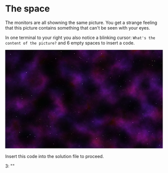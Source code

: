 # The space

The monitors are all showning the same picture.
You get a strange feeling that this picture contains something that can't be seen with your eyes.

In one terminal to your right you also notice a blinking cursor: `What's the content of the picture?` and 6 empty spaces to insert a code.

![Space?](assets/space.png)

Insert this code into the solution file to proceed.

<div class="key">
3: ""
</div>

